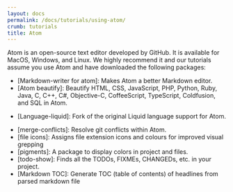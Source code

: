 ```yaml
---
layout: docs
permalink: /docs/tutorials/using-atom/
crumb: tutorials
title: Atom
---
```


Atom is an open-source text editor developed by GitHub. It is available for MacOS, Windows, and Linux. We highly recommend it and our tutorials assume you use Atom and have downloaded the following packages:

  - [Markdown-writer for atom]: Makes Atom a better Markdown editor.
  - [Atom beautify]: Beautify HTML, CSS, JavaScript, PHP, Python, Ruby, Java, C, C++, C#, Objective-C, CoffeeScript, TypeScript, Coldfusion, and SQL in Atom.
<!-- TODO: check if this makes a difference! -->
  - [Language-liquid]: Fork of the original Liquid language support for Atom.
<!-- TODO: check if you need this one or the 2, or if both are necessary -->
  - [merge-conflicts]: Resolve git conflicts within Atom.
  - [file icons]: Assigns file extension icons and colours for improved visual grepping
  - [pigments]: A package to display colors in project and files.
  - [todo-show]: Finds all the TODOs, FIXMEs, CHANGEDs, etc. in your project.
  - [Markdown TOC]: Generate TOC (table of contents) of headlines from parsed markdown file
